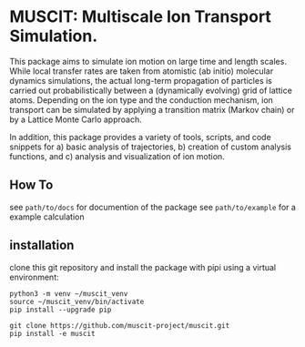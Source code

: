 # MUSCIT: Multiscale Ion Transport Simulation. 

This package aims to simulate ion motion on large time and length scales.  While local transfer rates are taken from atomistic (ab initio) molecular dynamics simulations,
the actual long-term propagation of particles is carried out probabilistically between a (dynamically evolving) grid of lattice atoms.
Depending on the ion type and the conduction mechanism, ion transport can be simulated by applying a transition matrix (Markov chain) or by a Lattice Monte Carlo approach.

In addition, this package provides a variety of tools, scripts, and code snippets for a) basic analysis of trajectories, b) creation of custom analysis functions, and c) analysis and visualization of ion motion.

## How To
see `path/to/docs` for documention of the package
see `path/to/example` for a example calculation


## installation
clone this git repository and install the package with pipi using a virtual environment:
```
python3 -m venv ~/muscit_venv
source ~/muscit_venv/bin/activate
pip install --upgrade pip

git clone https://github.com/muscit-project/muscit.git 
pip install -e muscit 
```

